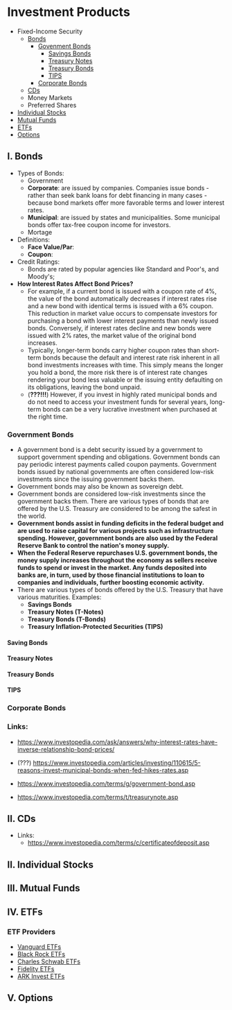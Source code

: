 # Investment Products
- Fixed-Income Security
  - [Bonds](#i-bonds)
    - [Govenment Bonds]()
      - [Savings Bonds]()
      - [Treasury Notes]()
      - [Treasury Bonds]()
      - [TIPS]()
    - [Corporate Bonds]()
  - [CDs](#ii-cds)
  - Money Markets
  - Preferred Shares
- [Individual Stocks](#i-individual-stocks)
- [Mutual Funds](#iii-mutual-funds)
- [ETFs](#iv-etfs)
- [Options](#v-Options)

## I. Bonds
- Types of Bonds:
  - Government
  - **Corporate**: are issued by companies. Companies issue bonds - rather than seek bank loans for debt financing in many cases - because bond markets offer more favorable terms and lower interest rates.
  - **Municipal**: are issued by states and municipalities. Some municipal bonds offer tax-free coupon income for investors.
  - Mortage
- Definitions:
  - **Face Value/Par**:
  - **Coupon**:
- Credit Ratings:
  - Bonds are rated by popular agencies like Standard and Poor's, and Moody's;
- **How Interest Rates Affect Bond Prices?**
  - For example, if a current bond is issued with a coupon rate of 4%, the value of the bond automatically decreases if interest rates rise and a new bond with identical terms is issued with a 6% coupon. This reduction in market value occurs to compensate investors for purchasing a bond with lower interest payments than newly issued bonds. Conversely, if interest rates decline and new bonds were issued with 2% rates, the market value of the original bond increases.
  - Typically, longer-term bonds carry higher coupon rates than short-term bonds because the default and interest rate risk inherent in all bond investments increases with time. This simply means the longer you hold a bond, the more risk there is of interest rate changes rendering your bond less valuable or the issuing entity defaulting on its obligations, leaving the bond unpaid.
  - (**???!!!**) However, if you invest in highly rated municipal bonds and do not need to access your investment funds for several years, long-term bonds can be a very lucrative investment when purchased at the right time.

### Government Bonds
- A government bond is a debt security issued by a government to support government spending and obligations. Government bonds can pay periodic interest payments called coupon payments. Government bonds issued by national governments are often considered low-risk investments since the issuing government backs them.
- Government bonds may also be known as sovereign debt.
- Government bonds are considered low-risk investments since the government backs them. There are various types of bonds that are offered by the U.S. Treasury are considered to be among the safest in the world.
- **Government bonds assist in funding deficits in the federal budget and are used to raise capital for various projects such as infrastructure spending. However, government bonds are also used by the Federal Reserve Bank to control the nation's money supply.**
- **When the Federal Reserve repurchases U.S. government bonds, the money supply increases throughout the economy as sellers receive funds to spend or invest in the market. Any funds deposited into banks are, in turn, used by those financial institutions to loan to companies and individuals, further boosting economic activity.**
- There are various types of bonds offered by the U.S. Treasury that have various maturities. Examples:
  - **Savings Bonds**
  - **Treasury Notes (T-Notes)**
  - **Treasury Bonds (T-Bonds)**
  - **Treasury Inflation-Protected Securities (TIPS)**

#### Saving Bonds

#### Treasury Notes

#### Treasury Bonds

#### TIPS



### Corporate Bonds

### Links:
- https://www.investopedia.com/ask/answers/why-interest-rates-have-inverse-relationship-bond-prices/
- (???) https://www.investopedia.com/articles/investing/110615/5-reasons-invest-municipal-bonds-when-fed-hikes-rates.asp

- https://www.investopedia.com/terms/g/government-bond.asp
- https://www.investopedia.com/terms/t/treasurynote.asp



## II. CDs
- Links:
  - https://www.investopedia.com/terms/c/certificateofdeposit.asp



## II. Individual Stocks



## III. Mutual Funds



## IV. ETFs

### ETF Providers
- [Vanguard ETFs](https://investor.vanguard.com/etf)
- [Black Rock ETFs](https://www.blackrock.com/us/financial-professionals/products/investment-funds)
- [Charles Schwab ETFs](https://www.schwab.com/etfs)
- [Fidelity ETFs](https://www.fidelity.com/etfs/different-types-of-etfs)
- [ARK Invest ETFs](https://ark-funds.com/active-etfs)

## V. Options
